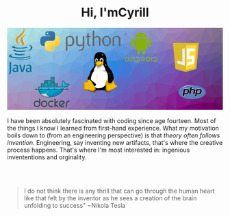 <h1 align="center">Hi, I'mCyrill<img width="30px" src=""></h1>


![img](background_sea_edge_resized_75_percent.png)


I have been absolutely fascinated with coding since age fourteen. Most of the things I know I learned from first-hand experience.
What my motivation boils down to (from an engineering perspective) is that <i>theory often follows invention.</i> Engineering, say inventing new artifacts, that's where the creative process happens. That's where I'm most interested in: ingenious invententions and orginality. 

<br/><br/>

> I do not think there is any thrill that can go through the human heart like that felt by the inventor as he sees a creation of the brain unfolding to success"   ~Nikola Tesla

